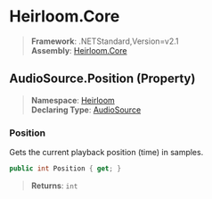 # Heirloom.Core

> **Framework**: .NETStandard,Version=v2.1  
> **Assembly**: [Heirloom.Core][0]

## AudioSource.Position (Property)

> **Namespace**: [Heirloom][0]  
> **Declaring Type**: [AudioSource][1]

### Position

Gets the current playback position (time) in samples.

```cs
public int Position { get; }
```

> **Returns**: `int`

[0]: ../../../Heirloom.Core.md
[1]: ../AudioSource.md
